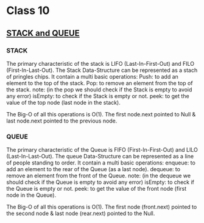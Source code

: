 # Class 10


##  [STACK and QUEUE](https://codefellows.github.io/common_curriculum/data_structures_and_algorithms/Code_401/class-10/resources/stacks_and_queues.html)



### STACK

The primary characteristic of the stack is LIFO (Last-In-First-Out) and FILO (First-In-Last-Out).
The Stack Data-Structure can be represented as a stach of pringles chips.
It contain a multi basic operations:
     Push: to add an element to the top of the stack.
     Pop: to remove an element from the top of the stack.
           note: (in the pop we should check if the Stack is empty to avoid any error)
     isEmpty: to check if the Stack is empty or not.
     peek: to get the value of the top node (last node in the stack).

The Big-O of all this operations is O(1).
The first node.next pointed to Null & last node.next pointed to the previous node.

[](./assets/stack.png)




### QUEUE

The primary characteristic of the Queue is FIFO (First-In-First-Out) and LILO (Last-In-Last-Out).
The queue Data-Structure can be represented as a line of people standing to order.
It contain a multi basic operations:
    enqueue: to add an element to the rear of the Queue (as a last node).
    dequeue: to remove an element from the front of the Queue.
           note: (in the dequeue we should check if the Queue is empty to avoid any error)
    isEmpty: to check if the Queue is empty or not.
    peek: to get the value of the front node (first node in the Queue).

The Big-O of all this operations is O(1).
The first node (front.next) pointed to the second node & last node (rear.next) pointed to the Null.

[](./assets/queue.png)
